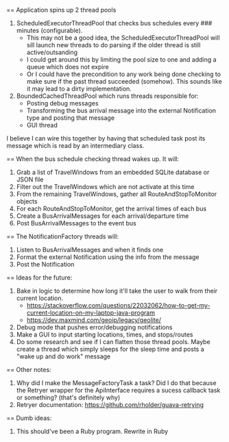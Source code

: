 == Application spins up 2 thread pools
1) ScheduledExecutorThreadPool that checks bus schedules every ### minutes (configurable).
    * This may not be a good idea, the ScheduledExecutorThreadPool will sill launch new threads to do parsing if the older thread is still active/outsanding
    * I could get around this by limiting the pool size to one and adding a queue which does not expire
    * Or I could have the precondition to any work being done checking to make sure if the past thread succeeded (somehow).  This sounds like it may lead to a dirty implementation.
2) BoundedCachedThreadPool which runs threads responsible for:
    * Posting debug messages
    * Transforming the bus arrival message into the external Notification type and posting that message
    * GUI thread

I believe I can wire this together by having that scheduled task post its message which is read by
an intermediary class.


== When the bus schedule checking thread wakes up.  It will:
1) Grab a list of TravelWindows from an embedded SQLite database or JSON file
2) Filter out the TravelWindows which are not activate at this time
3) From the remaining TravelWindows, gather all RouteAndStopToMonitor objects
4) For each RouteAndStopToMonitor, get the arrival times of each bus
5) Create a BusArrivalMessages for each arrival/departure time
6) Post BusArrivalMessages to the event bus

== The NotificationFactory threads will:
1) Listen to BusArrivalMessages and when it finds one
2) Format the external Notification using the info from the message
3) Post the Notification

== Ideas for the future:
1) Bake in logic to determine how long it'll take the user to walk from their current location.
    * https://stackoverflow.com/questions/22032062/how-to-get-my-current-location-on-my-laptop-java-program
    * https://dev.maxmind.com/geoip/legacy/geolite/
2) Debug mode that pushes error/debugging notifications
3) Make a GUI to input starting locations, times, and stops/routes
4) Do some research and see if I can flatten those thread pools.  Maybe create a thread which simply sleeps for the sleep time and posts a "wake up and do work" message

== Other notes:
1) Why did I make the MessageFactoryTask a task?  Did I do that because the Retryer wrapper for the ApiInterface requires a sucess callback task or something? (that's definitely why)
2) Retryer documentation: https://github.com/rholder/guava-retrying

== Dumb ideas:
1) This should've been a Ruby program.  Rewrite in Ruby